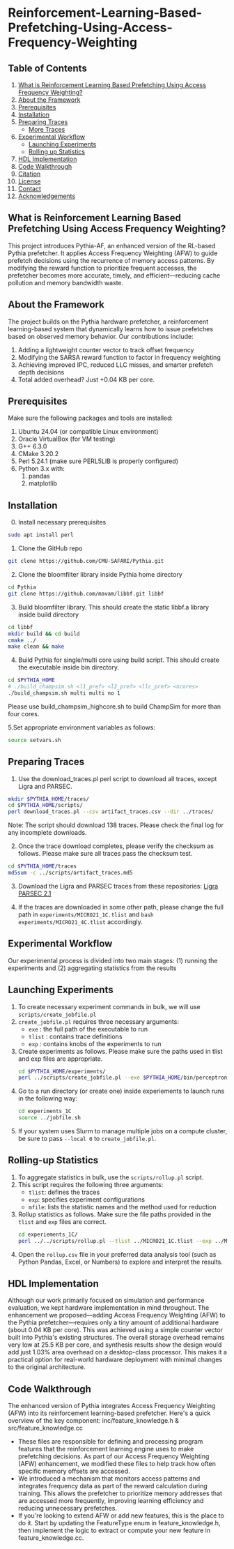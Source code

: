 # Reinforcement-Learning-Based-Prefetching-Using-Access-Frequency-Weighting
## Table of Contents
1. [What is Reinforcement Learning Based Prefetching Using Access Frequency Weighting?](#what-is-reinforcement-learning-based-prefetching-using-access-frequency-weighting)
2. [About the Framework](#about-the-framework)
3. [Prerequisites](#prerequisites)
4. [Installation](#installation)
5. [Preparing Traces](#preparing-traces)
   - [More Traces](#more-traces)
6. [Experimental Workflow](#experimental-workflow)
   - [Launching Experiments](#launching-experiments)
   - [Rolling up Statistics](#rolling-up-statistics)
7. [HDL Implementation](#hdl-implementation)
8. [Code Walkthrough](#code-walkthrough)
9. [Citation](#citation)
10. [License](#license)
11. [Contact](#contact)
12. [Acknowledgements](#acknowledgements)

## What is Reinforcement Learning Based Prefetching Using Access Frequency Weighting?
This project introduces Pythia-AF, an enhanced version of the RL-based Pythia prefetcher. It applies Access Frequency Weighting (AFW) to guide prefetch decisions using the recurrence of memory access patterns. By modifying the reward function to prioritize frequent accesses, the prefetcher becomes more accurate, timely, and efficient—reducing cache pollution and memory bandwidth waste.


## About the Framework
The project builds on the Pythia hardware prefetcher, a reinforcement learning-based system that dynamically learns how to issue prefetches based on observed memory behavior. Our contributions include:
1) Adding a lightweight counter vector to track offset frequency
2) Modifying the SARSA reward function to factor in frequency weighting
3) Achieving improved IPC, reduced LLC misses, and smarter prefetch depth decisions
4) Total added overhead? Just +0.04 KB per core.

## Prerequisites
Make sure the following packages and tools are installed:
1) Ubuntu 24.04 (or compatible Linux environment)
2) Oracle VirtualBox (for VM testing)
3) G++ 6.3.0
4) CMake 3.20.2
5) Perl 5.24.1 (make sure PERL5LIB is properly configured)
6) Python 3.x with:
   1. pandas
   2. matplotlib

## Installation
0. Install necessary prerequisites
```bash
sudo apt install perl
```

1. Clone the GitHub repo
```bash
git clone https://github.com/CMU-SAFARI/Pythia.git
```

2. Clone the bloomfilter library inside Pythia home directory
```bash
cd Pythia
git clone https://github.com/mavam/libbf.git libbf
```

3. Build bloomfilter library. This should create the static libbf.a library inside build directory
```bash
cd libbf
mkdir build && cd build
cmake ../
make clean && make
```

4. Build Pythia for single/multi core using build script. This should create the executable inside bin directory.
```bash
cd $PYTHIA_HOME
# ./build_champsim.sh <l1_pref> <l2_pref> <llc_pref> <ncores>
./build_champsim.sh multi multi no 1
```

Please use build_champsim_highcore.sh to build ChampSim for more than four cores.

5.Set appropriate environment variables as follows:
```bash
source setvars.sh
```
## Preparing Traces
1. Use the download_traces.pl perl script to download all traces, except Ligra and PARSEC.
```bash
mkdir $PYTHIA_HOME/traces/
cd $PYTHIA_HOME/scripts/
perl download_traces.pl --csv artifact_traces.csv --dir ../traces/
```
Note: The script should download 138 traces. Please check the final log for any incomplete downloads.

2. Once the trace download completes, please verify the checksum as follows. Please make sure all traces pass the checksum test.
```bash
cd $PYTHIA_HOME/traces
md5sum -c ../scripts/artifact_traces.md5
```
3. Download the Ligra and PARSEC traces from these repositories:
[Ligra](https://doi.org/10.5281/zenodo.14267977)
[PARSEC 2.1](https://doi.org/10.5281/zenodo.14268118)

4. If the traces are downloaded in some other path, please change the full path in `experiments/MICRO21_1C.tlist` and `bash experiments/MICRO21_4C.tlist` accordingly.

## Experimental Workflow
Our experimental process is divided into two main stages: (1) running the experiments and (2) aggregating statistics from the results
## Launching Experiments
1. To create necessary experiment commands in bulk, we will use `scripts/create_jobfile.pl`
2. `create_jobfile.pl` requires three necessary arguments:
   - `exe` : the full path of the executable to run  
   - `tlist` : contains trace definitions  
   - `exp` : contains knobs of the experiments to run
3. Create experiments as follows. Please make sure the paths used in tlist and exp files are appropriate.
   ``` bash
   cd $PYTHIA_HOME/experiments/
   perl ../scripts/create_jobfile.pl --exe $PYTHIA_HOME/bin/perceptron-multi-multi-no-ship-1core --tlist MICRO21_1C.tlist --exp MICRO21_1C.exp --local 1 > jobfile.sh
   ```
4. Go to a run directory (or create one) inside experiements to launch runs in the following way:
   ``` bash
   cd experiments_1C
   source ../jobfile.sh
   ```
5. If your system uses Slurm to manage multiple jobs on a compute cluster, be sure to pass `--local 0` to `create_jobfile.pl`.

## Rolling-up Statistics
1. To aggregate statistics in bulk, use the `scripts/rollup.pl` script.
2. This script requires the following three arguments:
   - `tlist`: defines the traces
   - `exp`: specifies experiment configurations
   - `mfile`: lists the statistic names and the method used for reduction
3. Rollup statistics as follows. Make sure the file paths provided in the `tlist` and `exp` files are correct.
   ``` bash
   cd experiements_1C/
   perl ../../scripts/rollup.pl --tlist ../MICRO21_1C.tlist --exp ../MICRO21_1C.exp --mfile ../rollup_1C_base_config.mfile > rollup.csv
   ```
4. Open the `rollup.csv` file in your preferred data analysis tool (such as Python Pandas, Excel, or Numbers) to explore and interpret the results.

## HDL Implementation
Although our work primarily focused on simulation and performance evaluation, we kept hardware implementation in mind throughout. The enhancement we proposed—adding Access Frequency Weighting (AFW) to the Pythia prefetcher—requires only a tiny amount of additional hardware (about 0.04 KB per core). This was achieved using a simple counter vector built into Pythia's existing structures.
The overall storage overhead remains very low at 25.5 KB per core, and synthesis results show the design would add just 1.03% area overhead on a desktop-class processor. This makes it a practical option for real-world hardware deployment with minimal changes to the original architecture.

## Code Walkthrough
The enhanced version of Pythia integrates Access Frequency Weighting (AFW) into its reinforcement learning-based prefetcher. Here's a quick overview of the key component:
inc/feature_knowledge.h & src/feature_knowledge.cc
- These files are responsible for defining and processing program features that the reinforcement learning engine uses to make prefetching decisions. As 
  part of our Access Frequency Weighting (AFW) enhancement, we modified these files to help track how often specific memory offsets are accessed.
- We introduced a mechanism that monitors access patterns and integrates frequency data as part of the reward calculation during training. This allows the 
  prefetcher to prioritize memory addresses that are accessed more frequently, improving learning efficiency and reducing unnecessary prefetches.
- If you're looking to extend AFW or add new features, this is the place to do it. Start by updating the FeatureType enum in feature_knowledge.h, then 
  implement the logic to extract or compute your new feature in feature_knowledge.cc.

